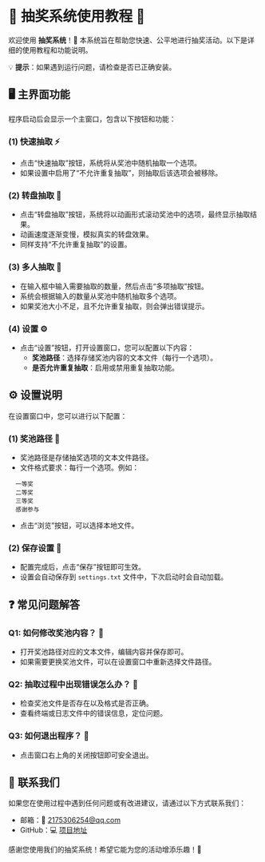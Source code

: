 # 🎉 抽奖系统使用教程 🎉
欢迎使用 **抽奖系统**！🎉 本系统旨在帮助您快速、公平地进行抽奖活动。以下是详细的使用教程和功能说明。

💡 **提示**：如果遇到运行问题，请检查是否已正确安装。
## 🖥️ 主界面功能
程序启动后会显示一个主窗口，包含以下按钮和功能：
### (1) **快速抽取** ⚡
- 点击“快速抽取”按钮，系统将从奖池中随机抽取一个选项。
- 如果设置中启用了“不允许重复抽取”，则抽取后该选项会被移除。

### (2) **转盘抽取** 🎡
- 点击“转盘抽取”按钮，系统将以动画形式滚动奖池中的选项，最终显示抽取结果。
- 动画速度逐渐变慢，模拟真实的转盘效果。
- 同样支持“不允许重复抽取”的设置。

### (3) **多人抽取** 👥
- 在输入框中输入需要抽取的数量，然后点击“多项抽取”按钮。
- 系统会根据输入的数量从奖池中随机抽取多个选项。
- 如果奖池大小不足，且不允许重复抽取，则会弹出错误提示。

### (4) **设置** ⚙️
- 点击“设置”按钮，打开设置窗口，您可以配置以下内容：
    - **奖池路径**：选择存储奖池内容的文本文件（每行一个选项）。
    - **是否允许重复抽取**：启用或禁用重复抽取功能。

## ⚙️ 设置说明
在设置窗口中，您可以进行以下配置：
### (1) **奖池路径** 📂
- 奖池路径是存储抽奖选项的文本文件路径。
- 文件格式要求：每行一个选项。例如：
``` 
  一等奖
  二等奖
  三等奖
  感谢参与
```
- 点击“浏览”按钮，可以选择本地文件。

### (2) **保存设置** 💾
- 配置完成后，点击“保存”按钮即可生效。
- 设置会自动保存到 `settings.txt` 文件中，下次启动时会自动加载。

## ❓ 常见问题解答
### Q1: 如何修改奖池内容？ 📝
- 打开奖池路径对应的文本文件，编辑内容并保存即可。
- 如果需要更换奖池文件，可以在设置窗口中重新选择文件路径。

### Q2: 抽取过程中出现错误怎么办？ 🚨
- 检查奖池文件是否存在以及格式是否正确。
- 查看终端或日志文件中的错误信息，定位问题。

### Q3: 如何退出程序？ 🚪
- 点击窗口右上角的关闭按钮即可安全退出。

## 📧 联系我们
如果您在使用过程中遇到任何问题或有改进建议，请通过以下方式联系我们：
- 邮箱：📧 2175306254@qq.com
- GitHub：💻 [项目地址](https://github.com/OoXiaoZhioO/ChoiceBox.git)

感谢您使用我们的抽奖系统！希望它能为您的活动增添乐趣！🎉
